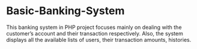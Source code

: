 # Basic-Banking-System
This banking system in PHP project focuses mainly on dealing with the customer’s account and their transaction respectively. Also, the system displays all the available lists of users, their transaction amounts, histories.
